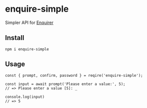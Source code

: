 # enquire-simple

Simpler API for [Enquirer]

## Install

```
npm i enquire-simple
```

## Usage

```
const { prompt, confirm, password } = reqire('enquire-simple');

const input = await prompt('Please enter a value:', 5);
// => Please enter a value [5]: _

console.log(input)
// => 5
```

[enquirer]: https://github.com/enquirer/enquirer
